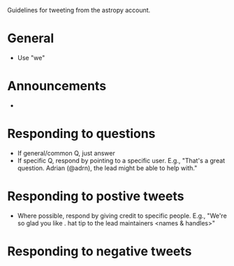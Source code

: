Guidelines for tweeting from the astropy account.
# General
- Use "we"

# Announcements 
- 

# Responding to questions
- If general/common Q, just answer
- If specific Q, respond by pointing to a specific user. E.g., "That's a great question. Adrian (@adrn), the <package name> lead might be able to help with."

# Responding to postive tweets
- Where possible, respond by giving credit to specific people. E.g., "We're so glad you like <package>. hat tip to the lead maintainers <names & handles>" 

# Responding to negative tweets
